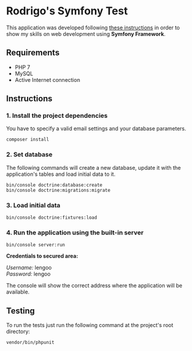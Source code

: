 # Rodrigo's Symfony Test

This application was developed following [these instructions](https://github.com/lengoo/SymfonyTest-Rodrigo/app/Resources/doc/README.md) in order to show my skills on web development using **Symfony Framework**.

## Requirements
- PHP 7
- MySQL
- Active Internet connection

## Instructions

### 1. Install the project dependencies
You have to specify a valid email settings and your database parameters.

    composer install
    

### 2. Set database
The following commands will create a new database, update it with the application's tables and load initial data to it.

    bin/console doctrine:database:create
    bin/console doctrine:migrations:migrate
    
### 3. Load initial data
    bin/console doctrine:fixtures:load
    
### 4. Run the application using the built-in server
    bin/console server:run
    
**Credentials to secured area:** 

*Username:* lengoo  
*Password:* lengoo
    
The console will show the correct address where the application will be available.

## Testing
To run the tests just run the following command at the project's root directory:
    
    vendor/bin/phpunit
    